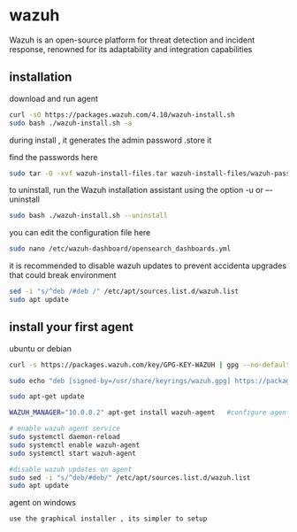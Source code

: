 # wazuh
Wazuh is an open-source platform for threat detection and incident response, renowned for its adaptability and integration capabilities

## installation
download and run agent
```bash
curl -sO https://packages.wazuh.com/4.10/wazuh-install.sh
sudo bash ./wazuh-install.sh -a
```
during install , it generates the admin password .store it 

find the passwords here
```bash
sudo tar -O -xvf wazuh-install-files.tar wazuh-install-files/wazuh-passwords.txt
```

to uninstall, run the Wazuh installation assistant using the option -u or –-uninstall
```bash
sudo bash ./wazuh-install.sh --uninstall
```
you can edit the configuration file here
```bash
sudo nano /etc/wazuh-dashboard/opensearch_dashboards.yml

```

it is recommended to disable wazuh updates to prevent accidenta upgrades that could break environment
```bash
sed -i "s/^deb /#deb /" /etc/apt/sources.list.d/wazuh.list
sudo apt update
```

## install your first agent
ubuntu or debian
```bash
curl -s https://packages.wazuh.com/key/GPG-KEY-WAZUH | gpg --no-default-keyring --keyring gnupg-ring:/usr/share/keyrings/wazuh.gpg --import && chmod 644 /usr/share/keyrings/wazuh.gpg

sudo echo "deb [signed-by=/usr/share/keyrings/wazuh.gpg] https://packages.wazuh.com/4.x/apt/ stable main" | tee -a /etc/apt/sources.list.d/wazuh.list

sudo apt-get update

WAZUH_MANAGER="10.0.0.2" apt-get install wazuh-agent   #configure agent

# enable wazuh agent service
sudo systemctl daemon-reload
sudo systemctl enable wazuh-agent
sudo systemctl start wazuh-agent

#disable wazuh updates on agent
sudo sed -i "s/^deb/#deb/" /etc/apt/sources.list.d/wazuh.list
sudo apt update
```


agent on windows
```
use the graphical installer , its simpler to setup
```
